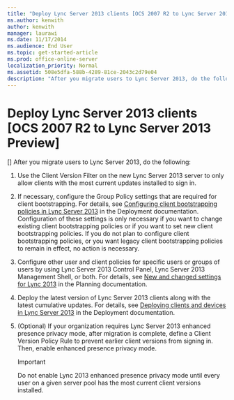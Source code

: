 ```yaml
---
title: "Deploy Lync Server 2013 clients [OCS 2007 R2 to Lync Server 2013 Preview]"
ms.author: kenwith
author: kenwith
manager: laurawi
ms.date: 11/17/2014
ms.audience: End User
ms.topic: get-started-article
ms.prod: office-online-server
localization_priority: Normal
ms.assetid: 508e5dfa-588b-4289-81ce-2043c2d79e04
description: "After you migrate users to Lync Server 2013, do the following:"
---
```


# Deploy Lync Server 2013 clients [OCS 2007 R2 to Lync Server 2013 Preview]
[]
After you migrate users to Lync Server 2013, do the following: 
  
1. Use the Client Version Filter on the new Lync Server 2013 server to only allow clients with the most current updates installed to sign in.
    
2. If necessary, configure the Group Policy settings that are required for client bootstrapping. For details, see [Configuring client bootstrapping policies in Lync Server 2013](../../deployment/deploying-clients-and-devices/configuring-client-bootstrapping-policies.md) in the Deployment documentation. Configuration of these settings is only necessary if you want to change existing client bootstrapping policies or if you want to set new client bootstrapping policies. If you do not plan to configure client bootstrapping policies, or you want legacy client bootstrapping policies to remain in effect, no action is necessary. 
    
3. Configure other user and client policies for specific users or groups of users by using Lync Server 2013 Control Panel, Lync Server 2013 Management Shell, or both. For details, see [New and changed settings for Lync 2013](../../planning/planning-for-clients-and-devices-in-lync-server/new-and-changed-settings-for-lync-2013.md) in the Planning documentation. 
    
4. Deploy the latest version of Lync Server 2013 clients along with the latest cumulative updates. For details, see [Deploying clients and devices in Lync Server 2013](../../deployment/deploying-clients-and-devices/deploying-clients-and-devices.md) in the Deployment documentation. 
    
5. (Optional) If your organization requires Lync Server 2013 enhanced presence privacy mode, after migration is complete, define a Client Version Policy Rule to prevent earlier client versions from signing in. Then, enable enhanced presence privacy mode.
    
    > [!IMPORTANT]
    > Do not enable Lync 2013 enhanced presence privacy mode until every user on a given server pool has the most current client versions installed. 
  

